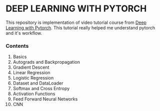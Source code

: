 # DEEP LEARNING WITH PYTORCH
This repository is implementation of video tutorial course from [Deep Learning with Pytorch](https://www.youtube.com/watch?v=c36lUUr864M&ab_channel=PythonEngineer). This tutorial really helped me understand pytorch and it's workflow.


### Contents

1. Basics
2. Autograds and Backpropagation
3. Gradient Descent
4. Linear Regression
5. Logistic Regression
6. Dataset and DataLoader
7. Softmax and Cross Entropy
8. Activation Functions
9. Feed Forward Neural Networks
10. CNN


